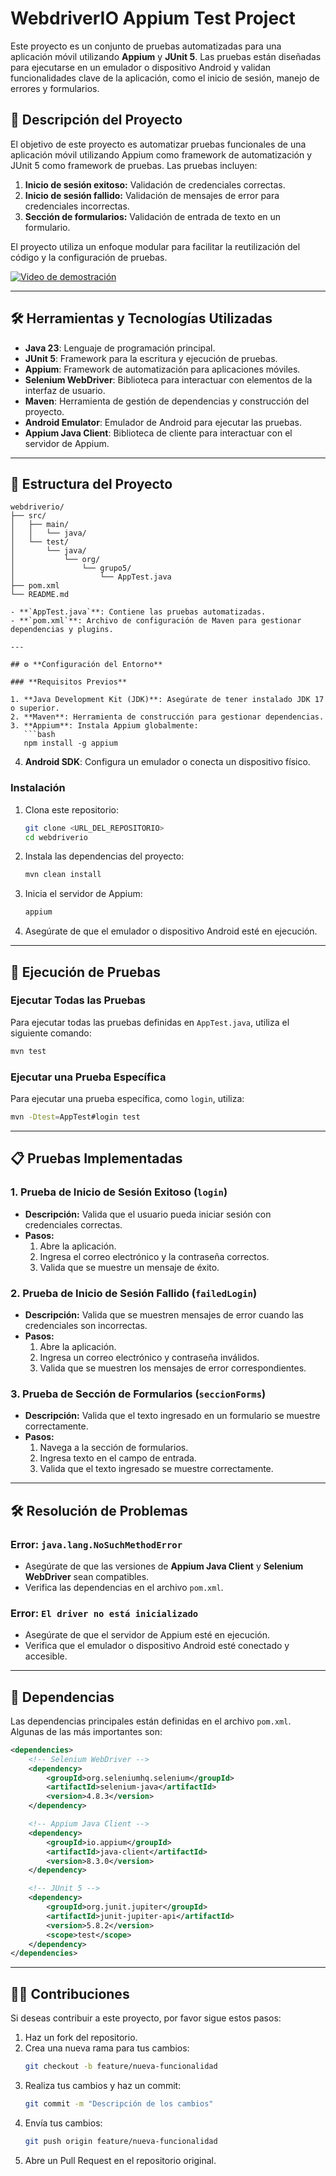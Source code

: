 # WebdriverIO Appium Test Project

Este proyecto es un conjunto de pruebas automatizadas para una aplicación móvil utilizando **Appium** y **JUnit 5**. Las pruebas están diseñadas para ejecutarse en un emulador o dispositivo Android y validan funcionalidades clave de la aplicación, como el inicio de sesión, manejo de errores y formularios.

## 🚀 **Descripción del Proyecto**

El objetivo de este proyecto es automatizar pruebas funcionales de una aplicación móvil utilizando Appium como framework de automatización y JUnit 5 como framework de pruebas. Las pruebas incluyen:

1. **Inicio de sesión exitoso:** Validación de credenciales correctas.
2. **Inicio de sesión fallido:** Validación de mensajes de error para credenciales incorrectas.
3. **Sección de formularios:** Validación de entrada de texto en un formulario.

El proyecto utiliza un enfoque modular para facilitar la reutilización del código y la configuración de pruebas.

[![Video de demostración](WebDriverIO/assets/WebDriverIO.gif)](WebDriverIO/assets/WebDriverIO.gif)

---

## 🛠️ **Herramientas y Tecnologías Utilizadas**

- **Java 23**: Lenguaje de programación principal.
- **JUnit 5**: Framework para la escritura y ejecución de pruebas.
- **Appium**: Framework de automatización para aplicaciones móviles.
- **Selenium WebDriver**: Biblioteca para interactuar con elementos de la interfaz de usuario.
- **Maven**: Herramienta de gestión de dependencias y construcción del proyecto.
- **Android Emulator**: Emulador de Android para ejecutar las pruebas.
- **Appium Java Client**: Biblioteca de cliente para interactuar con el servidor de Appium.

---

## 📂 **Estructura del Proyecto**

```
webdriverio/
├── src/
│   ├── main/
│   │   └── java/
│   └── test/
│       └── java/
│           └── org/
│               └── grupo5/
│                   └── AppTest.java
├── pom.xml
└── README.md

- **`AppTest.java`**: Contiene las pruebas automatizadas.
- **`pom.xml`**: Archivo de configuración de Maven para gestionar dependencias y plugins.

---

## ⚙️ **Configuración del Entorno**

### **Requisitos Previos**

1. **Java Development Kit (JDK)**: Asegúrate de tener instalado JDK 17 o superior.
2. **Maven**: Herramienta de construcción para gestionar dependencias.
3. **Appium**: Instala Appium globalmente:
   ```bash
   npm install -g appium
   ```
4. **Android SDK**: Configura un emulador o conecta un dispositivo físico.

### **Instalación**

1. Clona este repositorio:
   ```bash
   git clone <URL_DEL_REPOSITORIO>
   cd webdriverio
   ```

2. Instala las dependencias del proyecto:
   ```bash
   mvn clean install
   ```

3. Inicia el servidor de Appium:
   ```bash
   appium
   ```

4. Asegúrate de que el emulador o dispositivo Android esté en ejecución.

---

## 🧪 **Ejecución de Pruebas**

### **Ejecutar Todas las Pruebas**

Para ejecutar todas las pruebas definidas en `AppTest.java`, utiliza el siguiente comando:

```bash
mvn test
```

### **Ejecutar una Prueba Específica**

Para ejecutar una prueba específica, como `login`, utiliza:

```bash
mvn -Dtest=AppTest#login test
```

---

## 📋 **Pruebas Implementadas**

### **1. Prueba de Inicio de Sesión Exitoso (`login`)**
- **Descripción:** Valida que el usuario pueda iniciar sesión con credenciales correctas.
- **Pasos:**
  1. Abre la aplicación.
  2. Ingresa el correo electrónico y la contraseña correctos.
  3. Valida que se muestre un mensaje de éxito.

### **2. Prueba de Inicio de Sesión Fallido (`failedLogin`)**
- **Descripción:** Valida que se muestren mensajes de error cuando las credenciales son incorrectas.
- **Pasos:**
  1. Abre la aplicación.
  2. Ingresa un correo electrónico y contraseña inválidos.
  3. Valida que se muestren los mensajes de error correspondientes.

### **3. Prueba de Sección de Formularios (`seccionForms`)**
- **Descripción:** Valida que el texto ingresado en un formulario se muestre correctamente.
- **Pasos:**
  1. Navega a la sección de formularios.
  2. Ingresa texto en el campo de entrada.
  3. Valida que el texto ingresado se muestre correctamente.

---

## 🛠️ **Resolución de Problemas**

### **Error: `java.lang.NoSuchMethodError`**
- Asegúrate de que las versiones de **Appium Java Client** y **Selenium WebDriver** sean compatibles.
- Verifica las dependencias en el archivo `pom.xml`.

### **Error: `El driver no está inicializado`**
- Asegúrate de que el servidor de Appium esté en ejecución.
- Verifica que el emulador o dispositivo Android esté conectado y accesible.

---

## 📜 **Dependencias**

Las dependencias principales están definidas en el archivo `pom.xml`. Algunas de las más importantes son:

```xml
<dependencies>
    <!-- Selenium WebDriver -->
    <dependency>
        <groupId>org.seleniumhq.selenium</groupId>
        <artifactId>selenium-java</artifactId>
        <version>4.8.3</version>
    </dependency>

    <!-- Appium Java Client -->
    <dependency>
        <groupId>io.appium</groupId>
        <artifactId>java-client</artifactId>
        <version>8.3.0</version>
    </dependency>

    <!-- JUnit 5 -->
    <dependency>
        <groupId>org.junit.jupiter</groupId>
        <artifactId>junit-jupiter-api</artifactId>
        <version>5.8.2</version>
        <scope>test</scope>
    </dependency>
</dependencies>
```

---

## 👨‍💻 **Contribuciones**

Si deseas contribuir a este proyecto, por favor sigue estos pasos:

1. Haz un fork del repositorio.
2. Crea una nueva rama para tus cambios:
   ```bash
   git checkout -b feature/nueva-funcionalidad
   ```
3. Realiza tus cambios y haz un commit:
   ```bash
   git commit -m "Descripción de los cambios"
   ```
4. Envía tus cambios:
   ```bash
   git push origin feature/nueva-funcionalidad
   ```
5. Abre un Pull Request en el repositorio original.
